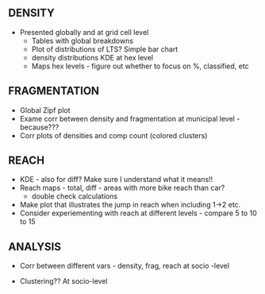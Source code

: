## DENSITY

- Presented globally and at grid cell level
    - Tables with global breakdowns
    - Plot of distributions of LTS? Simple bar chart
    - density distributions KDE at hex level
    - Maps hex levels - figure out whether to focus on %, classified, etc

## FRAGMENTATION

- Global Zipf plot
- Exame corr between density and fragmentation at municipal level - because???
- Corr plots of densities and comp count (colored clusters)

## REACH

- KDE - also for diff? Make sure I understand what it means!!
- Reach maps - total, diff - areas with more bike reach than car?
	- double check calculations
- Make plot that illustrates the jump in reach when including 1->2 etc.
- Consider experiementing with reach at different levels - compare 5 to 10 to 15

## ANALYSIS

- Corr between different vars - density, frag, reach at socio -level

- Clustering?? At socio-level
